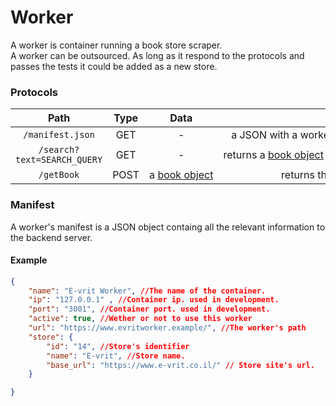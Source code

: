 # Worker

A worker is container running a book store scraper.</br>
A worker can be outsourced. As long as it respond to the protocols and passes the tests it could be added as a new store.

### Protocols

|          **Path**           | **Type** |          **Data**          |                                    **Returns**                                    |
| :-------------------------: | :------: | :------------------------: | :-------------------------------------------------------------------------------: |
|      `/manifest.json`       |   GET    |             -              |          a JSON with a workers manifest. There's an example at the end.           |
| `/search?text=SEARCH_QUERY` |   GET    |             -              | returns a [book object](./book.md) array with search results of the search query. |
|         `/getBook`          |   POST   | a [book object](./book.md) |                    returns the book object with added values.                     |

### Manifest

A worker's manifest is a JSON object containg all the relevant information to the backend server.

#### Example

```JSON
{
    "name": "E-vrit Worker", //The name of the container.
    "ip": "127.0.0.1" , //Container ip. used in development.
    "port": "3001", //Container port. used in development.
    "active": true, //Wether or not to use this worker
    "url": "https://www.evritworker.example/", //The worker's path
    "store": {
        "id": "14", //Store's identifier
        "name": "E-vrit", //Store name.
        "base_url": "https://www.e-vrit.co.il/" // Store site's url.
    }

}
```
